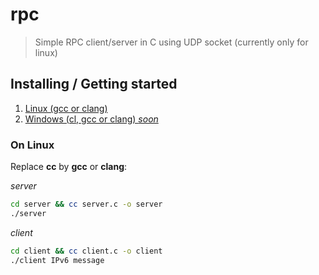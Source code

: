 # rpc
> Simple RPC client/server in C using UDP socket (currently only for linux)

## Installing / Getting started

1. [Linux (gcc or clang)](#on-linux)
2. [Windows (cl, gcc or clang) *soon*](#on-windows)

### On Linux
Replace **cc** by **gcc** or **clang**:

*server*
```bash
cd server && cc server.c -o server
./server
```

*client*
```bash
cd client && cc client.c -o client
./client IPv6 message
```
